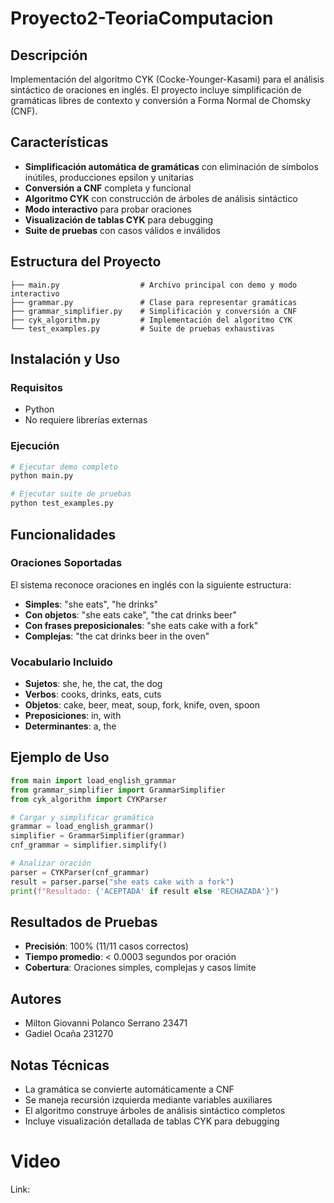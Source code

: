 # Proyecto2-TeoriaComputacion

## Descripción

Implementación del algoritmo CYK (Cocke-Younger-Kasami) para el análisis sintáctico de oraciones en inglés. El proyecto incluye simplificación de gramáticas libres de contexto y conversión a Forma Normal de Chomsky (CNF).

## Características

- **Simplificación automática de gramáticas** con eliminación de símbolos inútiles, producciones epsilon y unitarias
- **Conversión a CNF** completa y funcional
- **Algoritmo CYK** con construcción de árboles de análisis sintáctico
- **Modo interactivo** para probar oraciones
- **Visualización de tablas CYK** para debugging
- **Suite de pruebas** con casos válidos e inválidos

## Estructura del Proyecto

```
├── main.py                  # Archivo principal con demo y modo interactivo
├── grammar.py               # Clase para representar gramáticas
├── grammar_simplifier.py    # Simplificación y conversión a CNF
├── cyk_algorithm.py         # Implementación del algoritmo CYK
└── test_examples.py         # Suite de pruebas exhaustivas
```

## Instalación y Uso

### Requisitos

- Python
- No requiere librerías externas

### Ejecución

```bash
# Ejecutar demo completo
python main.py

# Ejecutar suite de pruebas
python test_examples.py
```

## Funcionalidades

### Oraciones Soportadas

El sistema reconoce oraciones en inglés con la siguiente estructura:

- **Simples**: "she eats", "he drinks"
- **Con objetos**: "she eats cake", "the cat drinks beer"
- **Con frases preposicionales**: "she eats cake with a fork"
- **Complejas**: "the cat drinks beer in the oven"

### Vocabulario Incluido

- **Sujetos**: she, he, the cat, the dog
- **Verbos**: cooks, drinks, eats, cuts
- **Objetos**: cake, beer, meat, soup, fork, knife, oven, spoon
- **Preposiciones**: in, with
- **Determinantes**: a, the

## Ejemplo de Uso

```python
from main import load_english_grammar
from grammar_simplifier import GrammarSimplifier
from cyk_algorithm import CYKParser

# Cargar y simplificar gramática
grammar = load_english_grammar()
simplifier = GrammarSimplifier(grammar)
cnf_grammar = simplifier.simplify()

# Analizar oración
parser = CYKParser(cnf_grammar)
result = parser.parse("she eats cake with a fork")
print(f"Resultado: {'ACEPTADA' if result else 'RECHAZADA'}")
```

## Resultados de Pruebas

- **Precisión**: 100% (11/11 casos correctos)
- **Tiempo promedio**: < 0.0003 segundos por oración
- **Cobertura**: Oraciones simples, complejas y casos límite

## Autores

- Milton Giovanni Polanco Serrano 23471
- Gadiel Ocaña 231270

## Notas Técnicas

- La gramática se convierte automáticamente a CNF
- Se maneja recursión izquierda mediante variables auxiliares
- El algoritmo construye árboles de análisis sintáctico completos
- Incluye visualización detallada de tablas CYK para debugging

# Video 

Link: 